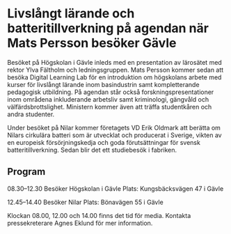 # Livslångt lärande och batteritillverkning på agendan när Mats Persson besöker Gävle

Besöket på Högskolan i Gävle inleds med en presentation av lärosätet med rektor Ylva Fältholm och ledningsgruppen. Mats Persson kommer sedan att besöka Digital Learning Lab för en introduktion om högskolans arbete med kurser för livslångt lärande inom basindustrin samt kompletterande pedagogisk utbildning. På agendan står också forskningspresentationer inom områdena inkluderande arbetsliv samt kriminologi, gängvåld och välfärdsbrottslighet. Ministern kommer även att träffa studentkåren och andra studenter.

Under besöket på Nilar kommer företagets VD Erik Oldmark att berätta om Nilars cirkulära batteri som är utvecklat och producerat i Sverige, vikten av en europeisk försörjningskedja och goda förutsättningar för svensk batteritillverkning. Sedan blir det ett studiebesök i fabriken.

## Program

08\.30–12\.30 Besöker Högskolan i Gävle
Plats: Kungsbäcksvägen 47 i Gävle

12\.45–14\.40 Besöker Nilar
Plats: Bönavägen 55 i Gävle

Klockan 08\.00, 12\.00 och 14\.00 finns det tid för media. Kontakta pressekreterare Agnes Eklund för mer information.
